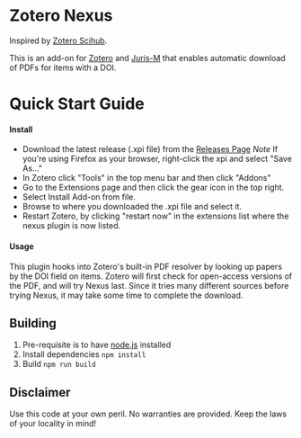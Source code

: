 # Zotero Nexus

Inspired by [Zotero Scihub](https://github.com/ethanwillis/zotero-scihub).

This is an add-on for [Zotero](https://www.zotero.org/) and [Juris-M](https://juris-m.github.io/) that enables automatic download of PDFs for items with a DOI.

# Quick Start Guide

#### Install

- Download the latest release (.xpi file) from the [Releases Page](https://github.com/aokellermann/zotero-nexus/releases)
  _Note_ If you're using Firefox as your browser, right-click the xpi and select "Save As..."
- In Zotero click "Tools" in the top menu bar and then click "Addons"
- Go to the Extensions page and then click the gear icon in the top right.
- Select Install Add-on from file.
- Browse to where you downloaded the .xpi file and select it.
- Restart Zotero, by clicking "restart now" in the extensions list where the
  nexus plugin is now listed.

#### Usage

This plugin hooks into Zotero's built-in PDF resolver by looking up papers by the DOI field on items.
Zotero will first check for open-access versions of the PDF, and will try Nexus last. Since it tries
many different sources before trying Nexus, it may take some time to complete the download.

## Building

1. Pre-requisite is to have [node.js](https://nodejs.org) installed
2. Install dependencies `npm install`
3. Build `npm run build`

## Disclaimer

Use this code at your own peril. No warranties are provided. Keep the laws of your locality in mind!
